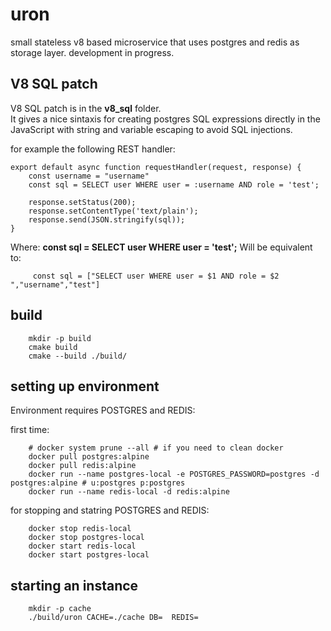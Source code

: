 # uron

small stateless v8 based microservice that uses postgres and redis as storage layer.
development in progress.

## V8 SQL patch

V8 SQL patch is in the **v8_sql** folder.  
It gives a nice sintaxis for creating postgres SQL expressions directly in the JavaScript with string and variable escaping to avoid SQL injections.  

for example the following REST handler:

```
export default async function requestHandler(request, response) {
    const username = "username"
    const sql = SELECT user WHERE user = :username AND role = 'test';
    
    response.setStatus(200);
    response.setContentType('text/plain');
    response.send(JSON.stringify(sql));
}
```

Where: **const sql = SELECT user WHERE user = 'test';**
Will be equivalent to:

```
     const sql = ["SELECT user WHERE user = $1 AND role = $2 ","username","test"]
```



## build


```
    mkdir -p build
    cmake build
    cmake --build ./build/
```


## setting up environment

Environment requires POSTGRES and REDIS:

first time:
```
    # docker system prune --all # if you need to clean docker
    docker pull postgres:alpine
    docker pull redis:alpine
    docker run --name postgres-local -e POSTGRES_PASSWORD=postgres -d postgres:alpine # u:postgres p:postgres
    docker run --name redis-local -d redis:alpine
```

for stopping and statring POSTGRES and REDIS:

```
    docker stop redis-local
    docker stop postgres-local
    docker start redis-local
    docker start postgres-local
```

## starting an instance

```
    mkdir -p cache
    ./build/uron CACHE=./cache DB=  REDIS=
```